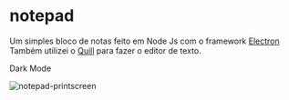 # notepad
Um simples bloco de notas feito em Node Js com o framework [Electron](https://www.electronjs.org/pt/)
<br>
Também utilizei o [Quill](https://quilljs.com) para fazer o editor de texto.

<div>
  Dark Mode

![notepad-printscreen](https://github.com/Cristi4nSt/notepad/assets/56496903/5137c38e-cc71-430f-a64d-fd04803970f3)
